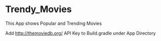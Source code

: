# Trendy_Movies
This App shows Popular and Trending Movies

Add http://themoviedb.org/ API Key to Build.gradle under App Directory
